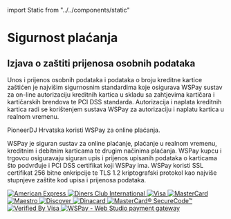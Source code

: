 import Static from "../../components/static"

<Static title="Sigurnost plaćanja" menuOpened={props.menuOpened}>

# Sigurnost plaćanja

## Izjava o zaštiti prijenosa osobnih podataka

Unos i prijenos osobnih podataka i podataka o broju kreditne kartice zaštićen je najvišim sigurnosnim standardima koje osigurava WSPay sustav za on-line autorizaciju kreditnih kartica u skladu sa zahtjevima kartičara i kartičarskih brendova te PCI DSS standarda. Autorizacija i naplata kreditnih kartica radi se korištenjem sustava WSPay za autorizaciju i naplatu kartica u realnom vremenu.

PioneerDJ Hrvatska koristi WSPay za online plaćanja.

WSPay je siguran sustav za online plaćanje, plaćanje u realnom vremenu, kreditnim i debitnim karticama te drugim načinima plaćanja. WSPay kupcu i trgovcu osiguravaju siguran upis i prijenos upisanih podataka o karticama što podvrđuje i PCI DSS certifikat koji WSPay ima. WSPay koristi SSL certifikat 256 bitne enkripcije te TLS 1.2 kriptografski protokol kao najviše stupnjeve zaštite kod upisa i prijenosa podataka.

<p className="grid md:grid-cols-6 grid-cols-4 gap-6 mt-8">
  <a href="http://www.americanexpress.hr/" target="_blank" title="American Express">
    <img alt="American Express" src="https://pioneer.hr/img/cms/payment-info/AmericanExpress50.jpg" />
  </a>
  <a href="http://www.diners.com.hr" target="_blank" title="Diners Club International">
    <img alt="Diners Club International" src="https://pioneer.hr/img/cms/payment-info/diners_50.gif" />
  </a>
  <a href="http://www.visa.com.hr/" target="_blank" title="Visa">
    <img alt="Visa" src="https://pioneer.hr/img/cms/payment-info/Visa50.gif" />
  </a>
  <a href="http://www.mastercard.com/hr/" target="_blank" title="MasterCard">
    <img alt="MasterCard" src="https://pioneer.hr/img/cms/payment-info/MasterCard50.gif" />
  </a>
  <a href="http://www.maestrocard.com/hr/" target="_blank" title="Maestro">
    <img alt="Maestro" src="https://pioneer.hr/img/cms/payment-info/maestro50.gif" />
  </a>
  <a href="https://www.discover.com/" target="_blank" title="Discover">
    <img alt="Discover" src="https://pioneer.hr/img/cms/payment-info/discover_50.gif" />
  </a>
  <a href="http://www.diners.com.hr/" target="_blank" title="Dinacard">
    <img alt="Dinacard" src="https://pioneer.hr/img/cms/payment-info/dinacard50.png" />
  </a> <a href="http://www.pbzcard.hr/media/53821/mcsc_hr.html" target="_blank" title="MasterCard® SecureCode™">
    <img alt="MasterCard® SecureCode™" src="https://pioneer.hr/img/cms/payment-info/mastercard_securecode.gif" />
  </a>
  <a href="http://www.pbzcard.hr/media/53827/vbv_hr.html" target="_blank" title="Verified By Visa">
    <img alt="Verified By Visa" src="https://pioneer.hr/img/cms/payment-info/verified_by_visa.jpg" />
  </a>
  <a href="http://www.wspay.info" target="_blank">
    <img src="https://www.wspay.info/payment-info/wsPayLogo-106x50.gif" alt="WSPay - Web Studio payment gateway" />
  </a>
</p>

</Static>
